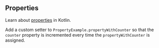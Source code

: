 ## Properties

Learn about [properties](https://kotlinlang.org/docs/properties.html) in Kotlin.

Add a custom setter to `PropertyExample.propertyWithCounter` so that
the `counter` property is incremented every time the `propertyWithCounter` is assigned. 

